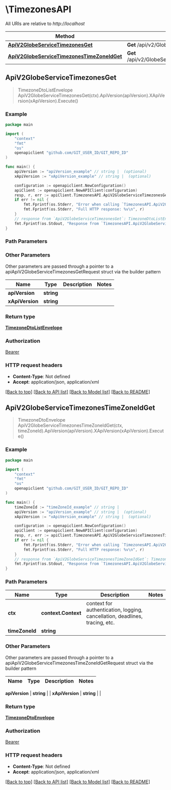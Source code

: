 # \TimezonesAPI

All URIs are relative to *http://localhost*

Method | HTTP request | Description
------------- | ------------- | -------------
[**ApiV2GlobeServiceTimezonesGet**](TimezonesAPI.md#ApiV2GlobeServiceTimezonesGet) | **Get** /api/v2/GlobeService/Timezones | 
[**ApiV2GlobeServiceTimezonesTimeZoneIdGet**](TimezonesAPI.md#ApiV2GlobeServiceTimezonesTimeZoneIdGet) | **Get** /api/v2/GlobeService/Timezones/{timeZoneId} | 



## ApiV2GlobeServiceTimezonesGet

> TimezoneDtoListEnvelope ApiV2GlobeServiceTimezonesGet(ctx).ApiVersion(apiVersion).XApiVersion(xApiVersion).Execute()



### Example

```go
package main

import (
	"context"
	"fmt"
	"os"
	openapiclient "github.com/GIT_USER_ID/GIT_REPO_ID"
)

func main() {
	apiVersion := "apiVersion_example" // string |  (optional)
	xApiVersion := "xApiVersion_example" // string |  (optional)

	configuration := openapiclient.NewConfiguration()
	apiClient := openapiclient.NewAPIClient(configuration)
	resp, r, err := apiClient.TimezonesAPI.ApiV2GlobeServiceTimezonesGet(context.Background()).ApiVersion(apiVersion).XApiVersion(xApiVersion).Execute()
	if err != nil {
		fmt.Fprintf(os.Stderr, "Error when calling `TimezonesAPI.ApiV2GlobeServiceTimezonesGet``: %v\n", err)
		fmt.Fprintf(os.Stderr, "Full HTTP response: %v\n", r)
	}
	// response from `ApiV2GlobeServiceTimezonesGet`: TimezoneDtoListEnvelope
	fmt.Fprintf(os.Stdout, "Response from `TimezonesAPI.ApiV2GlobeServiceTimezonesGet`: %v\n", resp)
}
```

### Path Parameters



### Other Parameters

Other parameters are passed through a pointer to a apiApiV2GlobeServiceTimezonesGetRequest struct via the builder pattern


Name | Type | Description  | Notes
------------- | ------------- | ------------- | -------------
 **apiVersion** | **string** |  | 
 **xApiVersion** | **string** |  | 

### Return type

[**TimezoneDtoListEnvelope**](TimezoneDtoListEnvelope.md)

### Authorization

[Bearer](../README.md#Bearer)

### HTTP request headers

- **Content-Type**: Not defined
- **Accept**: application/json, application/xml

[[Back to top]](#) [[Back to API list]](../README.md#documentation-for-api-endpoints)
[[Back to Model list]](../README.md#documentation-for-models)
[[Back to README]](../README.md)


## ApiV2GlobeServiceTimezonesTimeZoneIdGet

> TimezoneDtoEnvelope ApiV2GlobeServiceTimezonesTimeZoneIdGet(ctx, timeZoneId).ApiVersion(apiVersion).XApiVersion(xApiVersion).Execute()



### Example

```go
package main

import (
	"context"
	"fmt"
	"os"
	openapiclient "github.com/GIT_USER_ID/GIT_REPO_ID"
)

func main() {
	timeZoneId := "timeZoneId_example" // string | 
	apiVersion := "apiVersion_example" // string |  (optional)
	xApiVersion := "xApiVersion_example" // string |  (optional)

	configuration := openapiclient.NewConfiguration()
	apiClient := openapiclient.NewAPIClient(configuration)
	resp, r, err := apiClient.TimezonesAPI.ApiV2GlobeServiceTimezonesTimeZoneIdGet(context.Background(), timeZoneId).ApiVersion(apiVersion).XApiVersion(xApiVersion).Execute()
	if err != nil {
		fmt.Fprintf(os.Stderr, "Error when calling `TimezonesAPI.ApiV2GlobeServiceTimezonesTimeZoneIdGet``: %v\n", err)
		fmt.Fprintf(os.Stderr, "Full HTTP response: %v\n", r)
	}
	// response from `ApiV2GlobeServiceTimezonesTimeZoneIdGet`: TimezoneDtoEnvelope
	fmt.Fprintf(os.Stdout, "Response from `TimezonesAPI.ApiV2GlobeServiceTimezonesTimeZoneIdGet`: %v\n", resp)
}
```

### Path Parameters


Name | Type | Description  | Notes
------------- | ------------- | ------------- | -------------
**ctx** | **context.Context** | context for authentication, logging, cancellation, deadlines, tracing, etc.
**timeZoneId** | **string** |  | 

### Other Parameters

Other parameters are passed through a pointer to a apiApiV2GlobeServiceTimezonesTimeZoneIdGetRequest struct via the builder pattern


Name | Type | Description  | Notes
------------- | ------------- | ------------- | -------------

 **apiVersion** | **string** |  | 
 **xApiVersion** | **string** |  | 

### Return type

[**TimezoneDtoEnvelope**](TimezoneDtoEnvelope.md)

### Authorization

[Bearer](../README.md#Bearer)

### HTTP request headers

- **Content-Type**: Not defined
- **Accept**: application/json, application/xml

[[Back to top]](#) [[Back to API list]](../README.md#documentation-for-api-endpoints)
[[Back to Model list]](../README.md#documentation-for-models)
[[Back to README]](../README.md)

